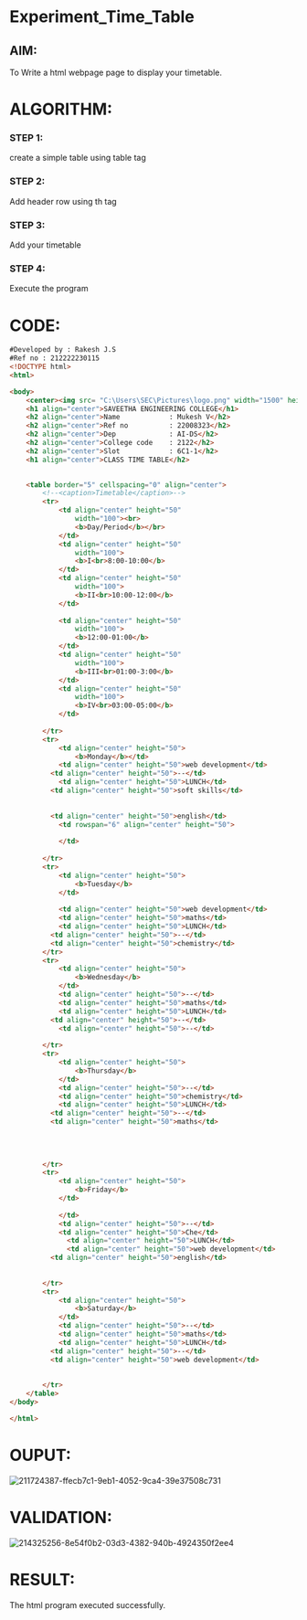 # Experiment_Time_Table

## AIM:
To Write a html webpage page to display your timetable.

# ALGORITHM:
### STEP 1:
create a simple table using table tag
### STEP 2:
Add header row using th tag
### STEP 3:
Add your timetable
### STEP 4:
Execute the program

# CODE:
``` html
#Developed by : Rakesh J.S
#Ref no : 212222230115
<!DOCTYPE html>
<html>

<body>
  	<center><img src= "C:\Users\SEC\Pictures\logo.png" width="1500" height="200"></center>
	<h1 align="center">SAVEETHA ENGINEERING COLLEGE</h1>
	<h2 align="center">Name            : Mukesh V</h2>
	<h2 align="center">Ref no          : 22008323</h2>
	<h2 align="center">Dep             : AI-DS</h2>
	<h2 align="center">College code    : 2122</h2>
	<h2 align="center">Slot            : 6C1-1</h2>
	<h1 align="center">CLASS TIME TABLE</h2>
	

	<table border="5" cellspacing="0" align="center">
		<!--<caption>Timetable</caption>-->
		<tr>
			<td align="center" height="50"
				width="100"><br>
				<b>Day/Period</b></br>
			</td>
			<td align="center" height="50"
				width="100">
				<b>I<br>8:00-10:00</b>
			</td>
			<td align="center" height="50"
				width="100">
				<b>II<br>10:00-12:00</b>
			</td>
			
			<td align="center" height="50"
				width="100">
				<b>12:00-01:00</b>
			</td>
			<td align="center" height="50"
				width="100">
				<b>III<br>01:00-3:00</b>
			</td>
			<td align="center" height="50"
				width="100">
				<b>IV<br>03:00-05:00</b>
			</td>
			
		</tr>
		<tr>
			<td align="center" height="50">
				<b>Monday</b></td>
			<td align="center" height="50">web development</td>
          <td align="center" height="50">--</td>
			<td align="center" height="50">LUNCH</td>
          <td align="center" height="50">soft skills</td>
          
			
          <td align="center" height="50">english</td>
			<td rowspan="6" align="center" height="50">
				
			</td>
			
		</tr>
		<tr>
			<td align="center" height="50">
				<b>Tuesday</b>
			</td>
			
			<td align="center" height="50">web development</td>
			<td align="center" height="50">maths</td>
			<td align="center" height="50">LUNCH</td>
          <td align="center" height="50">--</td>
          <td align="center" height="50">chemistry</td>
		</tr>
		<tr>
			<td align="center" height="50">
				<b>Wednesday</b>
			</td>
			<td align="center" height="50">--</td>
			<td align="center" height="50">maths</td>
			<td align="center" height="50">LUNCH</td>
          <td align="center" height="50">--</td>
			<td align="center" height="50">--</td>
			
		</tr>
		<tr>
			<td align="center" height="50">
				<b>Thursday</b>
			</td>
			<td align="center" height="50">--</td>
			<td align="center" height="50">chemistry</td>
			<td align="center" height="50">LUNCH</td>
          <td align="center" height="50">--</td>
          <td align="center" height="50">maths</td>
          
          
          
			
		</tr>
		<tr>
			<td align="center" height="50">
				<b>Friday</b>
			</td>
			
			</td>
			<td align="center" height="50">--</td>
			<td align="center" height="50">Che</td>
              <td align="center" height="50">LUNCH</td>
              <td align="center" height="50">web development</td>
          <td align="center" height="50">english</td>
              
			
		</tr>
		<tr>
			<td align="center" height="50">
				<b>Saturday</b>
			</td>
			<td align="center" height="50">--</td>
			<td align="center" height="50">maths</td>
			<td align="center" height="50">LUNCH</td>
          <td align="center" height="50">--</td>
          <td align="center" height="50">web development</td>
          
			
		</tr>
	</table>
</body>

</html>
```
# OUPUT:
![211724387-ffecb7c1-9eb1-4052-9ca4-39e37508c731](https://github.com/rakesh9339/timetable/assets/121115650/7a91faf0-339a-4126-8019-765f137e5460)

# VALIDATION:
![214325256-8e54f0b2-03d3-4382-940b-4924350f2ee4](https://github.com/rakesh9339/timetable/assets/121115650/cde50ca0-bc47-4023-aa27-698e27ed7e27)



# RESULT:
The html program executed successfully.
